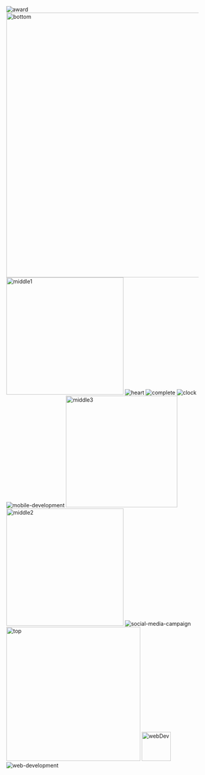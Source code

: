 ![award](https://github.com/user-attachments/assets/d52375d2-ca5e-412a-8f59-fcc95d9a9fbb)
<img width="693" alt="bottom" src="https://github.com/user-attachments/assets/98b47691-b6ed-4780-8116-bfca38901d90">
<img width="307" alt="middle1" src="https://github.com/user-attachments/assets/9555de8b-1dfe-4364-abe3-4ee01d95339b">
![heart](https://github.com/user-attachments/assets/e55db6f0-ed6d-4340-aff8-72025ce4d0e8)
![complete](https://github.com/user-attachments/assets/33a89106-beef-44d4-8773-c1a371464722)
![clock](https://github.com/user-attachments/assets/57128c96-0e27-434a-a342-0de2cfbafdb3)
![mobile-development](https://github.com/user-attachments/assets/0d1133c9-5b55-40c9-8fbe-e201e974e9f4)
<img width="292" alt="middle3" src="https://github.com/user-attachments/assets/9c53056d-35be-4abe-9694-8626ae85e859">
<img width="307" alt="middle2" src="https://github.com/user-attachments/assets/05c73c25-7bb8-4bb0-ae16-b7ca2a1914f1">
![social-media-campaign](https://github.com/user-attachments/assets/217f6a35-e96f-4e41-80c1-f837b8ff7d60)
<img width="351" alt="top" src="https://github.com/user-attachments/assets/a7c36342-2377-4f54-81de-a4453d7e562d">
<img width="76" alt="webDev" src="https://github.com/user-attachments/assets/70eb8529-098e-4769-933f-2b6172074df5">
![web-development](https://github.com/user-attachments/assets/f98168a2-6410-4c7b-8f06-47dfbbcbf516)

